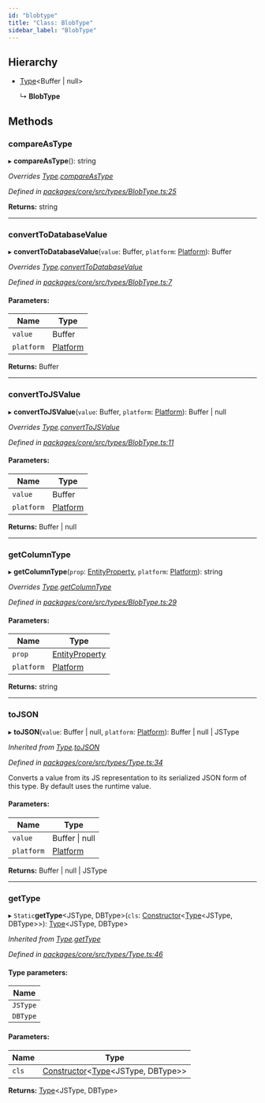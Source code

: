 ```yaml
---
id: "blobtype"
title: "Class: BlobType"
sidebar_label: "BlobType"
---
```


## Hierarchy

* [Type](type.md)&#60;Buffer \| null>

  ↳ **BlobType**

## Methods

### compareAsType

▸ **compareAsType**(): string

*Overrides [Type](type.md).[compareAsType](type.md#compareastype)*

*Defined in [packages/core/src/types/BlobType.ts:25](https://github.com/mikro-orm/mikro-orm/blob/8766baa31/packages/core/src/types/BlobType.ts#L25)*

**Returns:** string

___

### convertToDatabaseValue

▸ **convertToDatabaseValue**(`value`: Buffer, `platform`: [Platform](platform.md)): Buffer

*Overrides [Type](type.md).[convertToDatabaseValue](type.md#converttodatabasevalue)*

*Defined in [packages/core/src/types/BlobType.ts:7](https://github.com/mikro-orm/mikro-orm/blob/8766baa31/packages/core/src/types/BlobType.ts#L7)*

#### Parameters:

Name | Type |
------ | ------ |
`value` | Buffer |
`platform` | [Platform](platform.md) |

**Returns:** Buffer

___

### convertToJSValue

▸ **convertToJSValue**(`value`: Buffer, `platform`: [Platform](platform.md)): Buffer \| null

*Overrides [Type](type.md).[convertToJSValue](type.md#converttojsvalue)*

*Defined in [packages/core/src/types/BlobType.ts:11](https://github.com/mikro-orm/mikro-orm/blob/8766baa31/packages/core/src/types/BlobType.ts#L11)*

#### Parameters:

Name | Type |
------ | ------ |
`value` | Buffer |
`platform` | [Platform](platform.md) |

**Returns:** Buffer \| null

___

### getColumnType

▸ **getColumnType**(`prop`: [EntityProperty](../interfaces/entityproperty.md), `platform`: [Platform](platform.md)): string

*Overrides [Type](type.md).[getColumnType](type.md#getcolumntype)*

*Defined in [packages/core/src/types/BlobType.ts:29](https://github.com/mikro-orm/mikro-orm/blob/8766baa31/packages/core/src/types/BlobType.ts#L29)*

#### Parameters:

Name | Type |
------ | ------ |
`prop` | [EntityProperty](../interfaces/entityproperty.md) |
`platform` | [Platform](platform.md) |

**Returns:** string

___

### toJSON

▸ **toJSON**(`value`: Buffer \| null, `platform`: [Platform](platform.md)): Buffer \| null \| JSType

*Inherited from [Type](type.md).[toJSON](type.md#tojson)*

*Defined in [packages/core/src/types/Type.ts:34](https://github.com/mikro-orm/mikro-orm/blob/8766baa31/packages/core/src/types/Type.ts#L34)*

Converts a value from its JS representation to its serialized JSON form of this type.
By default uses the runtime value.

#### Parameters:

Name | Type |
------ | ------ |
`value` | Buffer \| null |
`platform` | [Platform](platform.md) |

**Returns:** Buffer \| null \| JSType

___

### getType

▸ `Static`**getType**&#60;JSType, DBType>(`cls`: [Constructor](../index.md#constructor)&#60;[Type](type.md)&#60;JSType, DBType>>): [Type](type.md)&#60;JSType, DBType>

*Inherited from [Type](type.md).[getType](type.md#gettype)*

*Defined in [packages/core/src/types/Type.ts:46](https://github.com/mikro-orm/mikro-orm/blob/8766baa31/packages/core/src/types/Type.ts#L46)*

#### Type parameters:

Name |
------ |
`JSType` |
`DBType` |

#### Parameters:

Name | Type |
------ | ------ |
`cls` | [Constructor](../index.md#constructor)&#60;[Type](type.md)&#60;JSType, DBType>> |

**Returns:** [Type](type.md)&#60;JSType, DBType>
